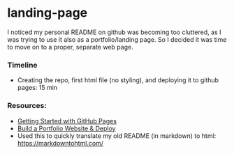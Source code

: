 # landing-page

I noticed my personal README on github was becoming too cluttered, as I was trying to use it also as a portfolio/landing page. So I decided it was time to move on to a proper, separate web page.

### Timeline
- Creating the repo, first html file (no styling), and deploying it to github pages: 15 min


### Resources:
- [Getting Started with GitHub Pages](https://www.youtube.com/watch?v=QyFcl_Fba-k)
- [Build a Portfolio Website & Deploy](https://www.youtube.com/watch?v=r_hYR53r61M&list=WL&index=1&t=581s)
- Used this to quickly translate my old README (in markdown) to html: https://markdowntohtml.com/